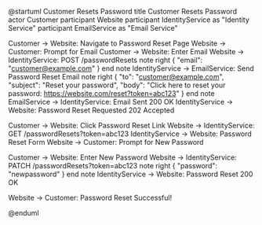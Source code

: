
@startuml Customer Resets Password
title Customer Resets Password
actor Customer
participant Website
participant IdentityService as "Identity Service"
participant EmailService as "Email Service"

Customer -> Website: Navigate to Password Reset Page
Website -> Customer: Prompt for Email
Customer -> Website: Enter Email
Website -> IdentityService: POST /passwordResets
note right
{
    "email": "customer@example.com"
}
end note
IdentityService -> EmailService: Send Password Reset Email
note right
{
    "to": "customer@example.com",
    "subject": "Reset your password",
    "body": "Click here to reset your password: https://website.com/reset?token=abc123" 
}
end note
EmailService -> IdentityService: Email Sent 200 OK
IdentityService -> Website: Password Reset Requested 202 Accepted

Customer -> Website: Click Password Reset Link
Website -> IdentityService: GET /passwordResets?token=abc123
IdentityService -> Website: Password Reset Form
Website -> Customer: Prompt for New Password

Customer -> Website: Enter New Password
Website -> IdentityService: PATCH /passwordResets?token=abc123
note right 
{
    "password": "newpassword"
}
end note
IdentityService -> Website: Password Reset 200 OK

Website -> Customer: Password Reset Successful!

@enduml
